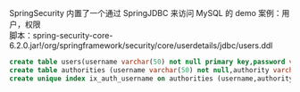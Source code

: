 SpringSecurity 内置了一个通过 SpringJDBC 来访问 MySQL 的 demo 案例：用户，权限 \
脚本：spring-security-core-6.2.0.jar!/org/springframework/security/core/userdetails/jdbc/users.ddl
```sql
create table users(username varchar(50) not null primary key,password varchar(500) not null,enabled boolean not null);
create table authorities (username varchar(50) not null,authority varchar(50) not null,constraint fk_authorities_users foreign key(username) references users(username));
create unique index ix_auth_username on authorities (username,authority);
```